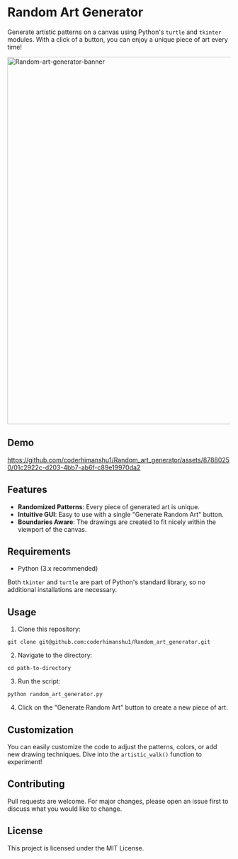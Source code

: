 # Random Art Generator

Generate artistic patterns on a canvas using Python's `turtle` and `tkinter` modules. With a click of a button, you can enjoy a unique piece of art every time!

<img width="830" alt="Random-art-generator-banner" src="https://github.com/coderhimanshu1/Random_art_generator/assets/87880250/9dfc7dff-05d5-4f8d-a5f7-d1d72b5e6f8d">


## Demo


https://github.com/coderhimanshu1/Random_art_generator/assets/87880250/01c2922c-d203-4bb7-ab6f-c89e19970da2


## Features

- **Randomized Patterns**: Every piece of generated art is unique.
- **Intuitive GUI**: Easy to use with a single "Generate Random Art" button.
- **Boundaries Aware**: The drawings are created to fit nicely within the viewport of the canvas.

## Requirements

- Python (3.x recommended)

Both `tkinter` and `turtle` are part of Python's standard library, so no additional installations are necessary.

## Usage

1. Clone this repository:

```git clone git@github.com:coderhimanshu1/Random_art_generator.git```

2. Navigate to the directory:

```cd path-to-directory```

3. Run the script:

```python random_art_generator.py```

4. Click on the "Generate Random Art" button to create a new piece of art.

## Customization

You can easily customize the code to adjust the patterns, colors, or add new drawing techniques. Dive into the `artistic_walk()` function to experiment!

## Contributing

Pull requests are welcome. For major changes, please open an issue first to discuss what you would like to change.

## License

This project is licensed under the MIT License.

